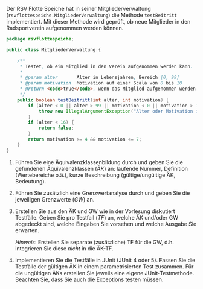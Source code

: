 Der RSV Flotte Speiche hat in seiner Mitgliederverwaltung (`rsvflottespeiche.MitgliederVerwaltung`) die Methode
`testBeitritt` implementiert. Mit dieser Methode wird geprüft, ob neue Mitglieder in den Radsportverein aufgenommen
werden können.

```java
package rsvflottespeiche;

public class MitgliederVerwaltung {

    /**
     * Testet, ob ein Mitglied in den Verein aufgenommen werden kann.
     *
     * @param alter       Alter in Lebensjahren, Bereich [0, 99]
     * @param motivation  Motivation auf einer Scala von 0 bis 10
     * @return <code>true</code>, wenn das Mitglied aufgenommen werden kann, sonst <code>false</code>
     */
    public boolean testBeitritt(int alter, int motivation) {
        if (alter < 0 || alter > 99 || motivation < 0 || motivation > 10) {
            throw new IllegalArgumentException("Alter oder Motivation ist ungültig");
        }
        if (alter < 16) {
            return false;
        }
        return motivation >= 4 && motivation <= 7;
    }
}
```

1.  Führen Sie eine Äquivalenzklassenbildung durch und geben Sie die gefundenen Äquivalenzklassen (_ÄK_)
    an: laufende Nummer, Definition (Wertebereiche o.ä.), kurze Beschreibung (gültige/ungültige ÄK, Bedeutung).

2.  Führen Sie zusätzlich eine Grenzwertanalyse durch und geben Sie die jeweiligen Grenzwerte (_GW_) an.

3.  Erstellen Sie aus den ÄK und GW wie in der Vorlesung diskutiert Testfälle. Geben Sie pro Testfall (_TF_)
    an, welche ÄK und/oder GW abgedeckt sind, welche Eingaben Sie vorsehen und welche Ausgabe Sie erwarten.

    _Hinweis_: Erstellen Sie separate (zusätzliche) TF für die GW, d.h. integrieren Sie diese _nicht_ in die
    ÄK-TF.

4.  Implementieren Sie die Testfälle in JUnit (JUnit 4 oder 5). Fassen Sie die Testfälle der gültigen ÄK in
    einem parametrisierten Test zusammen. Für die ungültigen ÄKs erstellen Sie jeweils eine eigene
    JUnit-Testmethode. Beachten Sie, dass Sie auch die Exceptions testen müssen.

